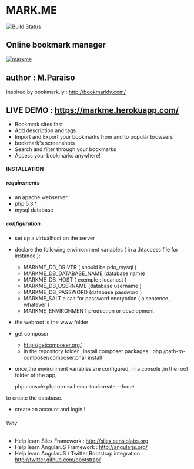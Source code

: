 MARK.ME
=======

[![Build Status](https://travis-ci.org/Mparaiso/markme-silex.svg?branch=master)](https://travis-ci.org/Mparaiso/markme-silex)

Online bookmark manager
-----------------------

[![markme](http://aikah.online.fr/images/markme.jpg)](https://markme.herokuapp.com)

## author : M.Paraiso

inspired by bookmark.ly : http://bookmarkly.com/

## LIVE DEMO : https://markme.herokuapp.com/

+ Bookmark sites fast
+ Add description and tags
+ Import and Export your bookmarks from and to popular browsers
+ bookmark's screenshots
+ Search and filter through your bookmarks
+ Access your bookmarks anywhere!

#### INSTALLATION

##### requirements

+ an apache webserver
+ php 5.3.*
+ mysql database

##### configuration

+ set up a virtualhost on the server

+ declare the following envirronment variables ( in a .htaccess file for instance ):

    + MARKME_DB_DRIVER ( should be pdo_mysql )  
    + MARKME_DB_DATABASE_NAME (database name)
    + MARKME_DB_HOST ( exemple : locahost )
    + MARKME_DB_USERNAME (database username )
    + MARKME_DB_PASSWORD (database password )
    + MARKME_SALT a salt for password encryption ( a sentence , whatever )
    + MARKME_ENVIRONMENT production or development

+ the webroot is the www folder

+ get composer
    + http://getcomposer.org/
    + in the repository folder , install composer packages : 
        php /path-to-composer/composer.phar install

+ once,the environment variables are configured, in a console ,in the root folder of the app, 
    
    php console.php  orm:schema-tool:create --force

to create the database.

+ create an account and login !

###### Why

+ Help learn Silex Framework : http://silex.sensiolabs.org
+ Help learn AngularJS Framework : http://angularjs.org/
+ Help learn AngularJS / Twitter Bootstrap integration : http://twitter.github.com/bootstrap/



    